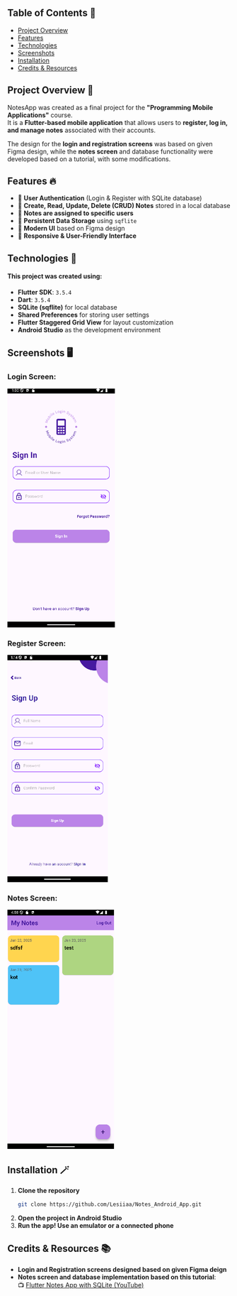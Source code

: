 ## Table of Contents :scroll:
* [Project Overview](#project-overview-rocket)
* [Features](#features-fire)
* [Technologies](#technologies-wrench)
* [Screenshots](#screenshots-desktop_computer)
* [Installation](#installation-magic_wand)
* [Credits & Resources](#credits--resources-books)

## Project Overview :rocket:
NotesApp was created as a final project for the **"Programming Mobile Applications"** course.  
It is a **Flutter-based mobile application** that allows users to **register, log in, and manage notes** associated with their accounts.  

The design for the **login and registration screens** was based on given Figma design, while the **notes screen** and database functionality were developed based on a tutorial, with some modifications.

## Features :fire:
- 🔑 **User Authentication** (Login & Register with SQLite database)
- 📝 **Create, Read, Update, Delete (CRUD) Notes** stored in a local database
- 👤 **Notes are assigned to specific users**
- 📂 **Persistent Data Storage** using `sqflite`
- 🎨 **Modern UI** based on Figma design
- 📱 **Responsive & User-Friendly Interface**


## Technologies :wrench:
#### This project was created using:
- **Flutter SDK**: `3.5.4`
- **Dart**: `3.5.4`
- **SQLite (sqflite)** for local database
- **Shared Preferences** for storing user settings
- **Flutter Staggered Grid View** for layout customization
- **Android Studio** as the development environment


## Screenshots :desktop_computer:

### Login Screen:
![Login Screen](assets/images/login_view_sc.png)

### Register Screen:
![Register Screen](assets/images/register_view_sc.png)


### Notes Screen:
![Notes Screen](assets/images/notes_view_sc.png)

## Installation :magic_wand:
1. **Clone the repository**  
   ```bash
   git clone https://github.com/Lesiiaa/Notes_Android_App.git
   ```
2. **Open the project in Android Studio**  
3. **Run the app! Use an emulator or a connected phone** 


## Credits & Resources :books:
- **Login and Registration screens designed based on given Figma deign**
- **Notes screen and database implementation based on this tutorial**:  
  📺 [Flutter Notes App with SQLite (YouTube)](https://www.youtube.com/watch?v=UpKrhZ0Hppk&t=30s)  


